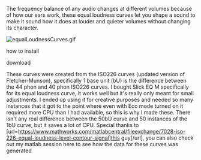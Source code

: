 The frequency balance of any audio changes at different volumes because of how our ears work, these equal loudness curves let you shape a sound to make it sound how it does at louder and quieter volumes without changing its character.

![equalLoudnessCurves.gif](equalLoudnessCurves.gif)

how to install

download

These curves were created from the ISO226 curves (updated version of Fletcher-Munson), specifically 1 base unit (bU) is the difference between the 44 phon and 40 phon ISO226 curves. I bought Slick EQ M specifically for its equal loudness curve, it works well but it's really only meant for small adjustments. I ended up using it for creative purposes and needed so many instances that it got to the point where even with Eco mode turned on it required more CPU than I had available, so this is why I made these. There isn't any real difference between the 50bU curve and 50 instances of the 1bU curve, but it saves a lot of CPU. Special thanks to [url=https://www.mathworks.com/matlabcentral/fileexchange/7028-iso-226-equal-loudness-level-contour-signal]this guy[/url], you can also check out my matlab session here to see how the data for these curves was generated
